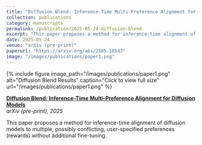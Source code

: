 ```yaml
---
title: "Diffusion Blend: Inference-Time Multi-Preference Alignment for Diffusion Models"
collection: publications
category: manuscripts
permalink: /publication/2025-05-24-diffusion-blend
excerpt: "This paper proposes a method for inference-time alignment of diffusion models to multiple, possibly conflicting, user-specified preferences (rewards) without additional fine-tuning."
date: 2025-05-24
venue: "arXiv (pre-print)"
paperurl: "https://arxiv.org/abs/2505.18547"
image: "/images/publications/paper1.png"
---
```


{% include figure image_path="/images/publications/paper1.png" alt="Diffusion Blend Results" caption="Click to view full size" url="/images/publications/paper1.png" %}


**[Diffusion Blend: Inference-Time Multi-Preference Alignment for Diffusion Models](https://arxiv.org/abs/2505.18547)**  
*arXiv (pre-print), 2025*

This paper proposes a method for inference-time alignment of diffusion models to multiple, possibly conflicting, user-specified preferences (rewards) without additional fine-tuning.
